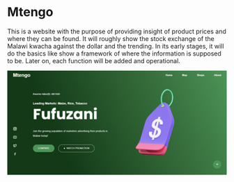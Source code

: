 # Mtengo

This is a website with the purpose of providing insight of product prices
and where they can be found. It will roughly show the stock exchange of the 
Malawi kwacha against the dollar and the trending. In its early stages, it will
do the basics like show a framework of where the information is supposed to be.
Later on, each function will be added and operational.

<img src ="img/Screenshot.png" alt="Main interface">